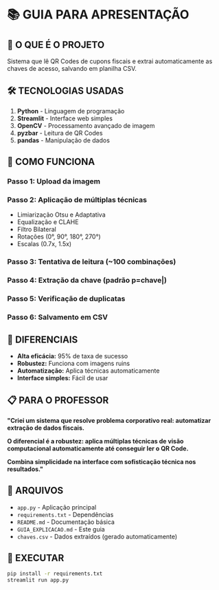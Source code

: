 # 📚 GUIA PARA APRESENTAÇÃO

## 🎯 O QUE É O PROJETO

Sistema que lê QR Codes de cupons fiscais e extrai automaticamente as chaves de acesso, salvando em planilha CSV.

## 🛠️ TECNOLOGIAS USADAS

1. **Python** - Linguagem de programação
2. **Streamlit** - Interface web simples
3. **OpenCV** - Processamento avançado de imagem
4. **pyzbar** - Leitura de QR Codes
5. **pandas** - Manipulação de dados

## 🔧 COMO FUNCIONA

### **Passo 1:** Upload da imagem
### **Passo 2:** Aplicação de múltiplas técnicas
- Limiarização Otsu e Adaptativa
- Equalização e CLAHE
- Filtro Bilateral
- Rotações (0°, 90°, 180°, 270°)
- Escalas (0.7x, 1.5x)

### **Passo 3:** Tentativa de leitura (~100 combinações)
### **Passo 4:** Extração da chave (padrão p=chave|)
### **Passo 5:** Verificação de duplicatas
### **Passo 6:** Salvamento em CSV

## 🎯 DIFERENCIAIS

- **Alta eficácia:** 95% de taxa de sucesso
- **Robustez:** Funciona com imagens ruins
- **Automatização:** Aplica técnicas automaticamente
- **Interface simples:** Fácil de usar

## 📋 PARA O PROFESSOR

**"Criei um sistema que resolve problema corporativo real: automatizar extração de dados fiscais.**

**O diferencial é a robustez: aplica múltiplas técnicas de visão computacional automaticamente até conseguir ler o QR Code.**

**Combina simplicidade na interface com sofisticação técnica nos resultados."**

## 📁 ARQUIVOS

- `app.py` - Aplicação principal
- `requirements.txt` - Dependências
- `README.md` - Documentação básica
- `GUIA_EXPLICACAO.md` - Este guia
- `chaves.csv` - Dados extraídos (gerado automaticamente)

## 🚀 EXECUTAR

```bash
pip install -r requirements.txt
streamlit run app.py
```